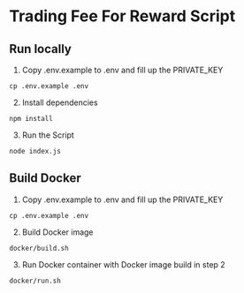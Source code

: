 # Trading Fee For Reward Script

## Run locally

1. Copy .env.example to .env and fill up the PRIVATE_KEY

```
cp .env.example .env
```

2. Install dependencies

```
npm install
```

3. Run the Script

```
node index.js
```

## Build Docker

1. Copy .env.example to .env and fill up the PRIVATE_KEY

```
cp .env.example .env
```

2. Build Docker image

```
docker/build.sh
```

3. Run Docker container with Docker image build in step 2

```
docker/run.sh
```
